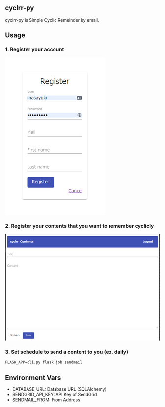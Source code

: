 ## cyclrr-py

cyclrr-py is Simple Cyclic Remeinder by email.

## Usage

### 1. Register your account

[![main](https://github.com/masayuki038/cyclrr-py/raw/master/screenshots/register.png)](https://github.com/masayuki038/cyclrr-py/raw/master/screenshots/register.png)

### 2. Register your contents that you want to remember cyclicly

[![main](https://github.com/masayuki038/cyclrr-py/raw/master/screenshots/contents.png)](https://github.com/masayuki038/cyclrr-py/raw/master/screenshots/contents.png)

### 3. Set schedule to send a content to you (ex. daily)

```
FLASK_APP=cli.py flask job sendmail
```

## Environment Vars

- DATABASE_URL: Database URL (SQLAlchemy)
- SENDGRID_API_KEY: API Key of SendGrid
- SENDMAIL_FROM: From Address